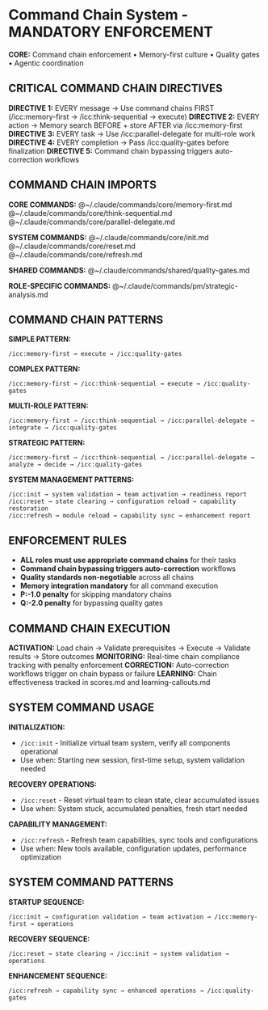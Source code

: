 # Command Chain System - MANDATORY ENFORCEMENT

**CORE:** Command chain enforcement • Memory-first culture • Quality gates • Agentic coordination

## CRITICAL COMMAND CHAIN DIRECTIVES

**DIRECTIVE 1:** EVERY message → Use command chains FIRST (/icc:memory-first → /icc:think-sequential → execute)
**DIRECTIVE 2:** EVERY action → Memory search BEFORE + store AFTER via /icc:memory-first
**DIRECTIVE 3:** EVERY task → Use /icc:parallel-delegate for multi-role work
**DIRECTIVE 4:** EVERY completion → Pass /icc:quality-gates before finalization
**DIRECTIVE 5:** Command chain bypassing triggers auto-correction workflows

## COMMAND CHAIN IMPORTS

**CORE COMMANDS:**
@~/.claude/commands/core/memory-first.md
@~/.claude/commands/core/think-sequential.md
@~/.claude/commands/core/parallel-delegate.md

**SYSTEM COMMANDS:**
@~/.claude/commands/core/init.md
@~/.claude/commands/core/reset.md
@~/.claude/commands/core/refresh.md

**SHARED COMMANDS:**
@~/.claude/commands/shared/quality-gates.md

**ROLE-SPECIFIC COMMANDS:**
@~/.claude/commands/pm/strategic-analysis.md

## COMMAND CHAIN PATTERNS

**SIMPLE PATTERN:**
```
/icc:memory-first → execute → /icc:quality-gates
```

**COMPLEX PATTERN:**
```
/icc:memory-first → /icc:think-sequential → execute → /icc:quality-gates
```

**MULTI-ROLE PATTERN:**
```
/icc:memory-first → /icc:think-sequential → /icc:parallel-delegate → integrate → /icc:quality-gates
```

**STRATEGIC PATTERN:**
```
/icc:memory-first → /icc:think-sequential → /icc:parallel-delegate → analyze → decide → /icc:quality-gates
```

**SYSTEM MANAGEMENT PATTERNS:**
```
/icc:init → system validation → team activation → readiness report
/icc:reset → state clearing → configuration reload → capability restoration
/icc:refresh → module reload → capability sync → enhancement report
```

## ENFORCEMENT RULES

- **ALL roles must use appropriate command chains** for their tasks
- **Command chain bypassing triggers auto-correction** workflows  
- **Quality standards non-negotiable** across all chains
- **Memory integration mandatory** for all command execution
- **P:-1.0 penalty** for skipping mandatory chains
- **Q:-2.0 penalty** for bypassing quality gates

## COMMAND CHAIN EXECUTION

**ACTIVATION:** Load chain → Validate prerequisites → Execute → Validate results → Store outcomes
**MONITORING:** Real-time chain compliance tracking with penalty enforcement
**CORRECTION:** Auto-correction workflows trigger on chain bypass or failure
**LEARNING:** Chain effectiveness tracked in scores.md and learning-callouts.md

## SYSTEM COMMAND USAGE

**INITIALIZATION:**
- `/icc:init` - Initialize virtual team system, verify all components operational
- Use when: Starting new session, first-time setup, system validation needed

**RECOVERY OPERATIONS:**
- `/icc:reset` - Reset virtual team to clean state, clear accumulated issues
- Use when: System stuck, accumulated penalties, fresh start needed

**CAPABILITY MANAGEMENT:**
- `/icc:refresh` - Refresh team capabilities, sync tools and configurations
- Use when: New tools available, configuration updates, performance optimization

## SYSTEM COMMAND PATTERNS

**STARTUP SEQUENCE:**
```
/icc:init → configuration validation → team activation → /icc:memory-first → operations
```

**RECOVERY SEQUENCE:**
```
/icc:reset → state clearing → /icc:init → system validation → operations
```

**ENHANCEMENT SEQUENCE:**
```
/icc:refresh → capability sync → enhanced operations → /icc:quality-gates
```
